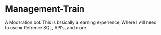 # Management-Train
A Moderation bot. This is basically a learning experience, Where I will need to use or Refrence SQL, API's, and more.
